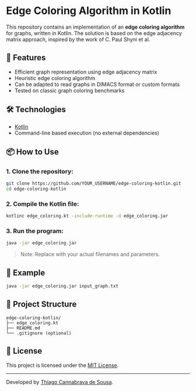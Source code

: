 # Edge Coloring Algorithm in Kotlin

This repository contains an implementation of an **edge coloring algorithm** for graphs, written in Kotlin. The solution is based on the edge adjacency matrix approach, inspired by the work of C. Paul Shyni et al.

## 🚀 Features

- Efficient graph representation using edge adjacency matrix
- Heuristic edge coloring algorithm
- Can be adapted to read graphs in DIMACS format or custom formats
- Tested on classic graph coloring benchmarks

## 🛠️ Technologies

- [Kotlin](https://kotlinlang.org/)
- Command-line based execution (no external dependencies)

## 📦 How to Use

### 1. Clone the repository:

```bash
git clone https://github.com/YOUR_USERNAME/edge-coloring-kotlin.git
cd edge-coloring-kotlin
```

### 2. Compile the Kotlin file:

```bash
kotlinc edge_coloring.kt -include-runtime -d edge_coloring.jar
```

### 3. Run the program:

```bash
java -jar edge_coloring.jar
```

> Note: Replace with your actual filenames and parameters.

## 🧪 Example

```bash
java -jar edge_coloring.jar input_graph.txt
```

## 📁 Project Structure

```
edge-coloring-kotlin/
├── edge_coloring.kt
├── README.md
└── .gitignore (optional)
```

## 📄 License

This project is licensed under the [MIT License](LICENSE).

---

Developed by [Thiago Cannabrava de Sousa](https://github.com/tcsousa1).

